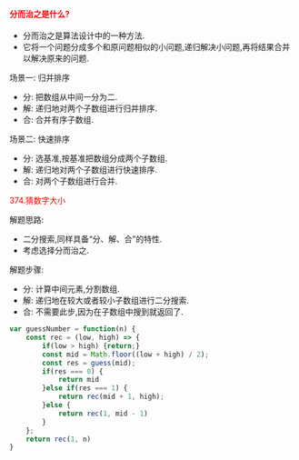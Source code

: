 #### <font color=red>分而治之是什么?</font>

+ 分而治之是算法设计中的一种方法.
+ 它将一个问题分成多个和原问题相似的小问题,递归解决小问题,再将结果合并以解决原来的问题.

场景一: 归并排序

+ 分: 把数组从中间一分为二.
+ 解: 递归地对两个子数组进行归并排序.
+ 合: 合并有序子数组.

场景二: 快速排序

+ 分: 选基准,按基准把数组分成两个子数组.
+ 解: 递归地对两个子数组进行快速排序.
+ 合: 对两个子数组进行合并.

<font color=red>374.猜数字大小</font>

解题思路:

+ 二分搜索,同样具备“分、解、合”的特性.
+ 考虑选择分而治之.

解题步骤:

+ 分: 计算中间元素,分割数组.
+ 解: 递归地在较大或者较小子数组进行二分搜索.
+ 合: 不需要此步,因为在子数组中搜到就返回了.

```javascript
var guessNumber = function(n) {
    const rec = (low, high) => {
        if(low > high) {return;}
        const mid = Math.floor((low + high) / 2);
        const res = guess(mid);
        if(res === 0) {
            return mid
        }else if(res === 1) {
            return rec(mid + 1, high);
        }else {
            return rec(1, mid - 1)
        }
    };
    return rec(1, n)
}
```





